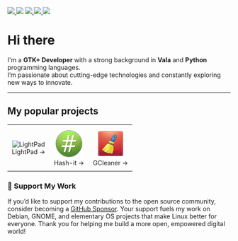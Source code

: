 <p>
    <!-- FOLLOWRERS -->
    <a href="https://github.com/libredeb?tab=followers">
        <img src="https://img.shields.io/github/followers/lozanotux?style=social"/>
    </a>
    <!-- OPEN SOURCE <3 -->
    <a href="https://github.com/libredeb?tab=repositories"><img src="https://badges.frapsoft.com/os/v2/open-source.svg?v=103"/></a>
    <!-- FEDORA BADGE -->
    <a href="https://fedoraproject.org">
        <img src="https://img.shields.io/badge/OS-Fedora-blue"/>
    </a>
    <!-- Elementary OS BADGE -->
    <a href="https://elementary.io/">
        <img src="https://img.shields.io/badge/OS-elementary-a56de2"/>
    </a>
    <!-- GNOME BADGE -->
    <a href="https://www.gnome.org">
        <img src="https://img.shields.io/badge/Desktop-GNOME-5494e0"/>
    </a>
</p>

# Hi there

I'm a **GTK+ Developer** with a strong background in **Vala** and **Python** programming languages.<br>
I’m passionate about cutting-edge technologies and constantly exploring new ways to innovate.

---

## My popular projects

<table style="border-collapse: collapse; border: none; margin: auto;">
  <tr>
    <td style="text-align: center; padding: 10px; border: none;">
      <a href="https://github.com/libredeb/lightpad" style="text-decoration: none; color: inherit;">
        <img src="https://raw.githubusercontent.com/libredeb/lightpad/fb07e9c10587dd500ee0a6e9659a03b66fda8c1d/data/icons/64/lightpad.svg" alt="LightPad" width="64" height="64"><br>
        <span>LightPad →</span>
      </a>
    </td>
    <td style="text-align: center; padding: 10px; border: none;">
      <a href="https://github.com/libredeb/hash-it" style="text-decoration: none; color: inherit;">
        <img src="https://raw.githubusercontent.com/libredeb/hash-it/a66cdabe198427cc9e112a085f9777962210e441/data/icons/64/hashit.svg" alt="Hash-it" width="64" height="64"><br>
        <span>Hash-it →</span>
      </a>
    </td>
    <td style="text-align: center; padding: 10px; border: none;">
      <a href="https://github.com/gcleaner/gcleaner-python/tree/gtk4" style="text-decoration: none; color: inherit;">
        <img src="https://github.com/gcleaner/gcleaner.github.io/blob/master/img/gcleaner.png?raw=true" alt="GCleaner" width="64" height="64"><br>
        <span>GCleaner →</span>
      </a>
    </td>
  </tr>
</table>

### 💖 Support My Work

If you’d like to support my contributions to the open source community, consider becoming a [GitHub Sponsor](https://github.com/sponsors/libredeb). Your support fuels my work on Debian, GNOME, and elementary OS projects that make Linux better for everyone. Thank you for helping me build a more open, empowered digital world!

